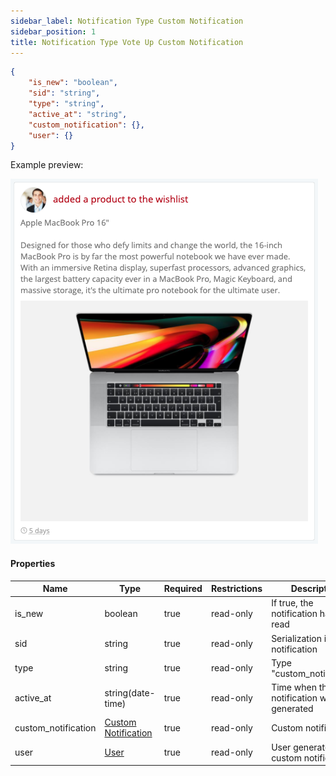 ```yaml
---
sidebar_label: Notification Type Custom Notification
sidebar_position: 1
title: Notification Type Vote Up Custom Notification
---
```

```json
{
    "is_new": "boolean",
    "sid": "string",
    "type": "string",
    "active_at": "string",
    "custom_notification": {},
    "user": {}
}
```

Example preview:

![Notification](/img/notification_types/custom_notification.png)

#### Properties

|Name| Type                                                                     |Required|Restrictions|Description|
|---|--------------------------------------------------------------------------|---|---|---|
|is_new| boolean                                                                  |true|read-only|If true, the notification has been read|
|sid| string                                                                   |true|read-only|Serialization id of the notification|
|type| string                                                                   |true|read-only|Type "custom_notification"|
|active_at| string(date-time)                                                        |true|read-only|Time when the notification was generated|
|custom_notification| [Custom Notification](/docs/apireference/v2/schemas/custom_notification) |true|read-only|Custom notification|
|user| [User](/docs/apireference/v2/schemas/user)                               |true|read-only|User generate the custom notification|
